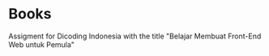 # Books
Assigment for Dicoding Indonesia with the title "Belajar Membuat Front-End Web untuk Pemula"
